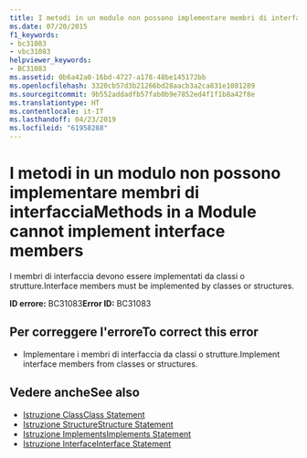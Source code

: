 ```yaml
---
title: I metodi in un modulo non possono implementare membri di interfaccia
ms.date: 07/20/2015
f1_keywords:
- bc31083
- vbc31083
helpviewer_keywords:
- BC31083
ms.assetid: 0b6a42a0-16bd-4727-a178-48be145172bb
ms.openlocfilehash: 3320cb57d3b21266bd28aacb3a2ca831e1081289
ms.sourcegitcommit: 9b552addadfb57fab0b9e7852ed4f1f1b8a42f8e
ms.translationtype: HT
ms.contentlocale: it-IT
ms.lasthandoff: 04/23/2019
ms.locfileid: "61958288"
---
```

# <a name="methods-in-a-module-cannot-implement-interface-members"></a><span data-ttu-id="4477e-102">I metodi in un modulo non possono implementare membri di interfaccia</span><span class="sxs-lookup"><span data-stu-id="4477e-102">Methods in a Module cannot implement interface members</span></span>
<span data-ttu-id="4477e-103">I membri di interfaccia devono essere implementati da classi o strutture.</span><span class="sxs-lookup"><span data-stu-id="4477e-103">Interface members must be implemented by classes or structures.</span></span>  
  
 <span data-ttu-id="4477e-104">**ID errore:** BC31083</span><span class="sxs-lookup"><span data-stu-id="4477e-104">**Error ID:** BC31083</span></span>  
  
## <a name="to-correct-this-error"></a><span data-ttu-id="4477e-105">Per correggere l'errore</span><span class="sxs-lookup"><span data-stu-id="4477e-105">To correct this error</span></span>  
  
- <span data-ttu-id="4477e-106">Implementare i membri di interfaccia da classi o strutture.</span><span class="sxs-lookup"><span data-stu-id="4477e-106">Implement interface members from classes or structures.</span></span>  
  
## <a name="see-also"></a><span data-ttu-id="4477e-107">Vedere anche</span><span class="sxs-lookup"><span data-stu-id="4477e-107">See also</span></span>

- [<span data-ttu-id="4477e-108">Istruzione Class</span><span class="sxs-lookup"><span data-stu-id="4477e-108">Class Statement</span></span>](../../visual-basic/language-reference/statements/class-statement.md)
- [<span data-ttu-id="4477e-109">Istruzione Structure</span><span class="sxs-lookup"><span data-stu-id="4477e-109">Structure Statement</span></span>](../../visual-basic/language-reference/statements/structure-statement.md)
- [<span data-ttu-id="4477e-110">Istruzione Implements</span><span class="sxs-lookup"><span data-stu-id="4477e-110">Implements Statement</span></span>](../../visual-basic/language-reference/statements/implements-statement.md)
- [<span data-ttu-id="4477e-111">Istruzione Interface</span><span class="sxs-lookup"><span data-stu-id="4477e-111">Interface Statement</span></span>](../../visual-basic/language-reference/statements/interface-statement.md)
